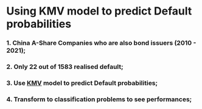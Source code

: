 # Using KMV model to predict Default probabilities

### 1. China A-Share Companies who are also bond issuers (2010 - 2021);
### 2. Only 22 out of 1583 realised default;
### 3. Use [KMV](https://wiki.mbalib.com/wiki/KMV%E6%A8%A1%E5%9E%8B) model to predict Default probabilities;
### 4. Transform to classification problems to see performances;
